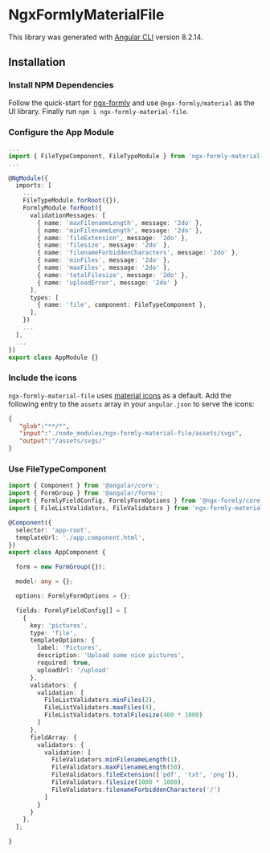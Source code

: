 # NgxFormlyMaterialFile

This library was generated with [Angular CLI](https://github.com/angular/angular-cli) version 8.2.14.

## Installation

### Install NPM Dependencies
Follow the quick-start for [ngx-formly](https://github.com/ngx-formly/ngx-formly#quick-start) and use `@ngx-formly/material` as the UI library. Finally run `npm i ngx-formly-material-file`.

### Configure the App Module
```typescript
...
import { FileTypeComponent, FileTypeModule } from 'ngx-formly-material-file';
...

@NgModule({
  imports: [
    ...
    FileTypeModule.forRoot({}),
    FormlyModule.forRoot({
      validationMessages: [
        { name: 'maxFilenameLength', message: '2do' },
        { name: 'minFilenameLength', message: '2do' },
        { name: 'fileExtension', message: '2do' },
        { name: 'filesize', message: '2do' },
        { name: 'filenameForbiddenCharacters', message: '2do' },
        { name: 'minFiles', message: '2do' },
        { name: 'maxFiles', message: '2do' },
        { name: 'totalFilesize', message: '2do' },
        { name: 'uploadError', message: '2do' }
      ],
      types: [
        { name: 'file', component: FileTypeComponent },
      ],
    })
    ...
  ],
  ...
})
export class AppModule {}
```
### Include the icons
`ngx-formly-material-file` uses [material icons](https://material.io/resources/icons/?style=baseline) as a default. Add the following entry to the `assets` array in your `angular.json` to serve the icons:
```json
{ 
   "glob":"**/*",
   "input":"./node_modules/ngx-formly-material-file/assets/svgs",
   "output":"/assets/svgs/"
}
```
### Use FileTypeComponent
```typescript
import { Component } from '@angular/core';
import { FormGroup } from '@angular/forms';
import { FormlyFieldConfig, FormlyFormOptions } from '@ngx-formly/core';
import { FileListValidators, FileValidators } from 'ngx-formly-material-file';

@Component({
  selector: 'app-root',
  templateUrl: './app.component.html',
})
export class AppComponent {

  form = new FormGroup({});

  model: any = {};

  options: FormlyFormOptions = {};

  fields: FormlyFieldConfig[] = [
    {
      key: 'pictures',
      type: 'file',
      templateOptions: {
        label: 'Pictures',
        description: 'Upload some nice pictures',
        required: true,
        uploadUrl: '/upload'
      },
      validators: {
        validation: [
          FileListValidators.minFiles(2),
          FileListValidators.maxFiles(4),
          FileListValidators.totalFilesize(400 * 1000)
        ]
      },
      fieldArray: {
        validators: {
          validation: [
            FileValidators.minFilenameLength(1),
            FileValidators.maxFilenameLength(50),
            FileValidators.fileExtension(['pdf', 'txt', 'png']),
            FileValidators.filesize(1000 * 1000),
            FileValidators.filenameForbiddenCharacters('/')
          ]
        }
      }
    },
  ];

}

```
